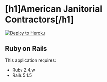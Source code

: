 [h1]American Janitorial Contractors[/h1]
================

[![Deploy to Heroku](https://www.herokucdn.com/deploy/button.png)](https://heroku.com/deploy)

Ruby on Rails
-------------

This application requires:

- Ruby 2.4.w
- Rails 5.1.5
